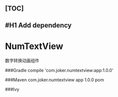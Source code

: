 [TOC]
---

#H1 Add dependency
---

# NumTextView
数字转换动画组件

###Gradle
    compile 'com.joker.numtextview:app:1.0.0'

###Maven
    <dependency>
    <groupId>com.joker.numtextview</groupId>
    <artifactId>app</artifactId>
    <version>1.0.0</version>
    <type>pom</type>
    </dependency>

###Ivy
    <dependency org='com.joker.numtextview' name='app' rev='1.0.0'>
    <artifact name='$AID' ext='pom'></artifact>
    </dependency>
